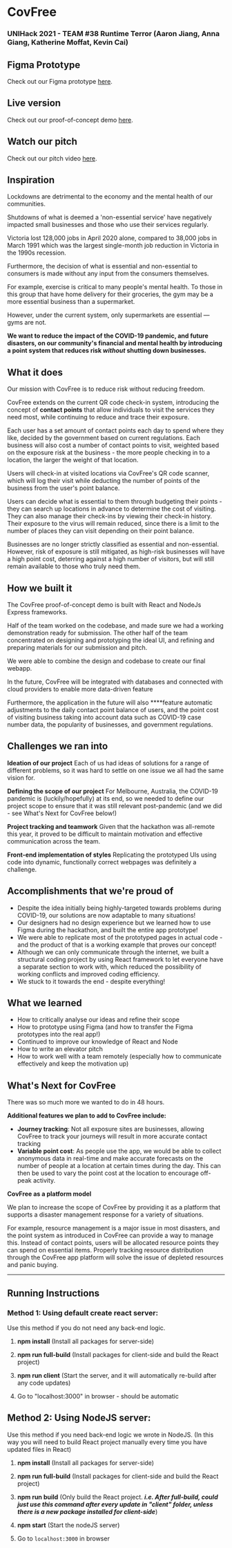 # CovFree
### UNIHack 2021 - TEAM #38 Runtime Terror (Aaron Jiang, Anna Giang, Katherine Moffat, Kevin Cai)

## Figma Prototype
Check out our Figma prototype [here](https://www.figma.com/proto/FNLITO0MA9jumtGfu2mgFO/iOS-App-Wireframes-Community?node-id=4%3A1556&scaling=min-zoom).

## Live version
Check out our proof-of-concept demo [here](https://nxcleo.com/home).

## Watch our pitch
Check out our pitch video [here](https://youtu.be/xSA8_XgnZ1M).

## Inspiration

Lockdowns are detrimental to the economy and the mental health of our communities. 

Shutdowns of what is deemed a 'non-essential service' have negatively impacted small businesses and those who use their services regularly.

Victoria lost 128,000 jobs in April 2020 alone, compared to 38,000 jobs in March 1991 which was the largest single-month job reduction in Victoria in the 1990s recession.

Furthermore, the decision of what is essential and non-essential to consumers is made without any input from the consumers themselves.

For example, exercise is critical to many people's mental health. To those in this group that have home delivery for their groceries, the gym may be a more essential business than a supermarket.

However, under the current system, only supermarkets are essential — gyms are not.

**We want to reduce the impact of the COVID-19 pandemic, and future disasters, on our community's financial and mental health by introducing a point system that reduces risk *without* shutting down businesses.**

## What it does

Our mission with CovFree is to reduce risk without reducing freedom.

CovFree extends on the current QR code check-in system, introducing the concept of **contact points** that allow individuals to visit the services they need most, while continuing to reduce and trace their exposure.

Each user has a set amount of contact points each day to spend where they like, decided by the government based on current regulations. Each business will also cost a number of contact points to visit, weighted based on the exposure risk at the business - the more people checking in to a location, the larger the weight of that location.

Users will check-in at visited locations via CovFree's QR code scanner, which will log their visit while deducting the number of points of the business from the user's point balance.

Users can decide what is essential to them through budgeting their points - they can search up locations in advance to determine the cost of visiting. They can also manage their check-ins by viewing their check-in history. Their exposure to the virus will remain reduced, since there is a limit to the number of places they can visit depending on their point balance.

Businesses are no longer strictly classified as essential and non-essential. However, risk of exposure is still mitigated, as high-risk businesses will have a high point cost, deterring against a high number of visitors, but will still remain available to those who truly need them. 

## How we built it

The CovFree proof-of-concept demo is built with React and NodeJs Express frameworks. 

Half of the team worked on the codebase, and made sure we had a working demonstration ready for submission. The other half of the team concentrated on designing and prototyping the ideal UI, and refining and preparing materials for our submission and pitch. 

We were able to combine the design and codebase to create our final webapp.

In the future, CovFree will be integrated with databases and connected with cloud providers to enable more data-driven feature

Furthermore, the application in the future will also ****feature automatic adjustments to the daily contact point balance of users, and the point cost of visiting business taking into account data such as COVID-19 case number data, the popularity of businesses, and government regulations. 

## Challenges we ran into

**Ideation of our project** Each of us had ideas of solutions for a range of different problems, so it was hard to settle on one issue we all had the same vision for. 

**Defining the scope of our project** For Melbourne, Australia, the COVID-19 pandemic is (luckily/hopefully) at its end, so we needed to define our project scope to ensure that it was still relevant post-pandemic (and we did - see What's Next for CovFree below!)

**Project tracking and teamwork** Given that the hackathon was all-remote this year, it proved to be difficult to maintain motivation and effective communication across the team. 

**Front-end implementation of styles** Replicating the prototyped UIs using code into dynamic, functionally correct webpages was definitely a challenge.

## Accomplishments that we're proud of

- Despite the idea initially being highly-targeted towards problems during COVID-19, our solutions are now adaptable to many situations!
- Our designers had no design experience but we learned how to use Figma during the hackathon, and built the entire app prototype!
- We were able to replicate most of the prototyped pages in actual code - and the product of that is a working example that proves our concept!
- Although we can only communicate through the internet, we built a structural coding project by using React framework to let everyone have a separate section to work with, which reduced the possibility of working conflicts and improved coding efficiency.
- We stuck to it towards the end - despite everything!

## What we learned

- How to critically analyse our ideas and refine their scope
- How to prototype using Figma (and how to transfer the Figma prototypes into the real app!)
- Continued to improve our knowledge of React and Node
- How to write an elevator pitch
- How to work well with a team remotely (especially how to communicate effectively and keep the motivation up)

## What's Next for CovFree

There was so much more we wanted to do in 48 hours.

**Additional features we plan to add to CovFree include:**

- **Journey tracking**: Not all exposure sites are businesses, allowing CovFree to track your journeys will result in more accurate contact tracking
- **Variable point cost**: As people use the app, we would be able to collect anonymous data in real-time and make accurate forecasts on the number of people at a location at certain times during the day. This can then be used to vary the point cost at the location to encourage off-peak activity.

**CovFree as a platform model** 

We plan to increase the scope of CovFree by providing it as a platform that supports a disaster management response for a variety of situations. 

For example, resource management is a major issue in most disasters, and the point system as introduced in CovFree can provide a way to manage this. Instead of contact points, users will be allocated resource points they can spend on essential items. Properly tracking resource distribution through the CovFree app platform will solve the issue of depleted resources and panic buying.

-----

## Running Instructions

### Method 1: Using default create react server:

Use this method if you do not need any back-end logic.

1. **npm install** (Install all packages for server-side)

2. **npm run full-build**   (Install packages for client-side and build the React project)

3.  **npm run client** (Start the server, and it will automatically re-build after any code updates)

4. Go to "localhost:3000" in browser - should be automatic


## Method 2: Using NodeJS server:

Use this method if you need back-end logic we wrote in NodeJS. (In this way you will need to build React project manually every time you have updated files in React)

1. **npm install** (Install all packages for server-side)

2. **npm run full-build**   (Install packages for client-side and build the React project)

3. **npm run build** (Only build the React project. ***i.e. After full-build, could just use this command after every update in "client" folder, unless there is a new package installed for client-side***)

4. **npm start** (Start the nodeJS server)

5. Go to `localhost:3000` in browser
